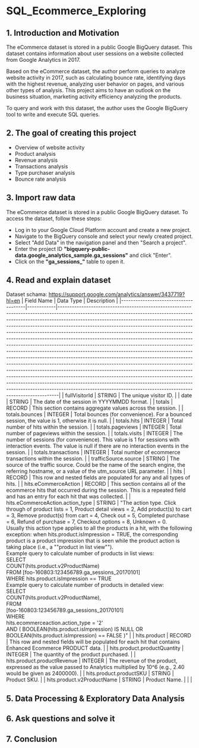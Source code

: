 # SQL_Ecommerce_Exploring

## 1. Introduction and Motivation
The eCommerce dataset is stored in a public Google BigQuery dataset. This dataset contains information about user sessions on a website collected from Google Analytics in 2017.

Based on the eCommerce dataset, the author perform queries to analyze website activity in 2017, such as calculating bounce rate, identifying days with the highest revenue, analyzing user behavior on pages, and various other types of analysis. This project aims to have an outlook on the business situation, marketing activity efficiency analyzing the products.

To query and work with this dataset, the author uses the Google BigQuery tool to write and execute SQL queries.
## 2. The goal of creating this project
- Overview of website activity
- Product analysis
- Revenue analysis
- Transactions analysis
- Type purchaser analysis
- Bounce rate analysis
## 3. Import raw data
The eCommerce dataset is stored in a public Google BigQuery dataset. To access the dataset, follow these steps:
- Log in to your Google Cloud Platform account and create a new project.
- Navigate to the BigQuery console and select your newly created project.
- Select "Add Data" in the navigation panel and then "Search a project".
- Enter the project ID **"bigquery-public-data.google_analytics_sample.ga_sessions"** and click "Enter".
- Click on the **"ga_sessions_"** table to open it.
## 4. Read and explain dataset
Dataset schama: https://support.google.com/analytics/answer/3437719?hl=en
| Field Name                           | Data Type  | Description                                                                                                                                                                                                                                                                                                                                                                                                                                                                                                                                                                                                                                                                                                                                                                                                                                                                                                                                                                                                                                                                                                                        |
|--------------------------------------|------------|------------------------------------------------------------------------------------------------------------------------------------------------------------------------------------------------------------------------------------------------------------------------------------------------------------------------------------------------------------------------------------------------------------------------------------------------------------------------------------------------------------------------------------------------------------------------------------------------------------------------------------------------------------------------------------------------------------------------------------------------------------------------------------------------------------------------------------------------------------------------------------------------------------------------------------------------------------------------------------------------------------------------------------------------------------------------------------------------------------------------------------|
| fullVisitorId                        | STRING     | The unique visitor ID\.                                                                                                                                                                                                                                                                                                                                                                                                                                                                                                                                                                                                                                                                                                                                                                                                                                                                                                                                                                                                                                                                                                            |
| date                                 | STRING     | The date of the session in YYYYMMDD format\.                                                                                                                                                                                                                                                                                                                                                                                                                                                                                                                                                                                                                                                                                                                                                                                                                                                                                                                                                                                                                                                                                       |
| totals                               | RECORD     | This section contains aggregate values across the session\.                                                                                                                                                                                                                                                                                                                                                                                                                                                                                                                                                                                                                                                                                                                                                                                                                                                                                                                                                                                                                                                                        |
| totals\.bounces                      | INTEGER    | Total bounces \(for convenience\)\. For a bounced session, the value is 1, otherwise it is null\.                                                                                                                                                                                                                                                                                                                                                                                                                                                                                                                                                                                                                                                                                                                                                                                                                                                                                                                                                                                                                                  |
| totals\.hits                         | INTEGER    | Total number of hits within the session\.                                                                                                                                                                                                                                                                                                                                                                                                                                                                                                                                                                                                                                                                                                                                                                                                                                                                                                                                                                                                                                                                                          |
| totals\.pageviews                    | INTEGER    | Total number of pageviews within the session\.                                                                                                                                                                                                                                                                                                                                                                                                                                                                                                                                                                                                                                                                                                                                                                                                                                                                                                                                                                                                                                                                                     |
| totals\.visits                       | INTEGER    | The number of sessions \(for convenience\)\. This value is 1 for sessions with interaction events\. The value is null if there are no interaction events in the session\.                                                                                                                                                                                                                                                                                                                                                                                                                                                                                                                                                                                                                                                                                                                                                                                                                                                                                                                                                          |
| totals\.transactions                 | INTEGER    | Total number of ecommerce transactions within the session\.                                                                                                                                                                                                                                                                                                                                                                                                                                                                                                                                                                                                                                                                                                                                                                                                                                                                                                                                                                                                                                                                        |
| trafficSource\.source                | STRING     | The source of the traffic source\. Could be the name of the search engine, the referring hostname, or a value of the utm\_source URL parameter\.                                                                                                                                                                                                                                                                                                                                                                                                                                                                                                                                                                                                                                                                                                                                                                                                                                                                                                                                                                                   |
| hits                                 | RECORD     | This row and nested fields are populated for any and all types of hits\.                                                                                                                                                                                                                                                                                                                                                                                                                                                                                                                                                                                                                                                                                                                                                                                                                                                                                                                                                                                                                                                           |
| hits\.eCommerceAction                | RECORD     | This section contains all of the ecommerce hits that occurred during the session\. This is a repeated field and has an entry for each hit that was collected\.                                                                                                                                                                                                                                                                                                                                                                                                                                                                                                                                                                                                                                                                                                                                                                                                                                                                                                                                                                     |
| hits\.eCommerceAction\.action\_type  | STRING     | "The action type\. Click through of product lists = 1, Product detail views = 2, Add product\(s\) to cart = 3, Remove product\(s\) from cart = 4, Check out = 5, Completed purchase = 6, Refund of purchase = 7, Checkout options = 8, Unknown = 0\.<br>Usually this action type applies to all the products in a hit, with the following exception: when hits\.product\.isImpression = TRUE, the corresponding product is a product impression that is seen while the product action is taking place \(i\.e\., a ""product in list view""\)\.<br>Example query to calculate number of products in list views:<br>SELECT<br>COUNT\(hits\.product\.v2ProductName\)<br>FROM \[foo\-160803:123456789\.ga\_sessions\_20170101\]<br>WHERE hits\.product\.isImpression == TRUE<br>Example query to calculate number of products in detailed view:<br>SELECT<br>COUNT\(hits\.product\.v2ProductName\),<br>FROM<br>\[foo\-160803:123456789\.ga\_sessions\_20170101\]<br>WHERE<br>hits\.ecommerceaction\.action\_type = '2'<br>AND \( BOOLEAN\(hits\.product\.isImpression\) IS NULL OR BOOLEAN\(hits\.product\.isImpression\) == FALSE \)" |
| hits\.product                        | RECORD     | This row and nested fields will be populated for each hit that contains Enhanced Ecommerce PRODUCT data\.                                                                                                                                                                                                                                                                                                                                                                                                                                                                                                                                                                                                                                                                                                                                                                                                                                                                                                                                                                                                                          |
| hits\.product\.productQuantity       | INTEGER    | The quantity of the product purchased\.                                                                                                                                                                                                                                                                                                                                                                                                                                                                                                                                                                                                                                                                                                                                                                                                                                                                                                                                                                                                                                                                                            |
| hits\.product\.productRevenue        | INTEGER    | The revenue of the product, expressed as the value passed to Analytics multiplied by 10^6 \(e\.g\., 2\.40 would be given as 2400000\)\.                                                                                                                                                                                                                                                                                                                                                                                                                                                                                                                                                                                                                                                                                                                                                                                                                                                                                                                                                                                            |
| hits\.product\.productSKU            | STRING     | Product SKU\.                                                                                                                                                                                                                                                                                                                                                                                                                                                                                                                                                                                                                                                                                                                                                                                                                                                                                                                                                                                                                                                                                                                      |
| hits\.product\.v2ProductName         | STRING     | Product Name\.                                                                                                                                                                                                                                                                                                                                                                                                                                                                                                                                                                                                                                                                                                                                                                                                                                                                                                                                                                                                                                                                                                                     |
                                                                                                                                                                                                                                                                                                                                                                                                                                                                                                                                                                                                                                                                                                                                                                                                                                                                                                                                                                                      |                                                                                                                                                                                                                                                                                                                                                                                                                                                                                                                                                                                                                                                                                                                                                                                                                                                                                                                                                                                                                                                                  |




## 5. Data Processing & Exploratory Data Analysis
## 6. Ask questions and solve it
## 7. Conclusion
